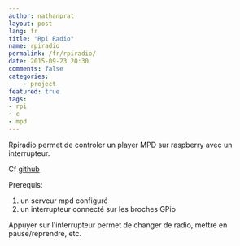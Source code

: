 ```yaml
---
author: nathanprat
layout: post
lang: fr
title: "Rpi Radio"
name: rpiradio
permalink: /fr/rpiradio/
date: 2015-09-23 20:30
comments: false
categories:
    - project
featured: true
tags:
- rpi
- c
- mpd
---
```


Rpiradio permet de controler un player MPD sur raspberry avec un interrupteur.

Cf [github](https://github.com/nathanprat/rpiradio)

Prerequis:

1. un serveur mpd configuré
2. un interrupteur connecté sur les broches GPio


Appuyer sur l'interrupteur permet de changer de radio, mettre en pause/reprendre, etc.

